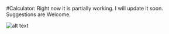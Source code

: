 #Calculator:
Right now it is partially working. I will update it soon. Suggestions are Welcome.
 
 ![alt text](https://github.com/Qt-Programs/blob/master/Screenshot%20(79).png)
